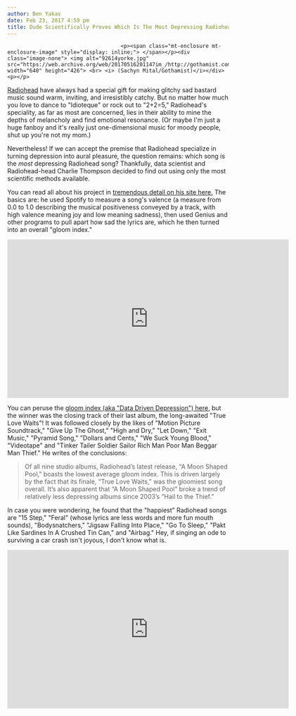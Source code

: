 ```yaml
---
author: Ben Yakas
date: Feb 23, 2017 4:59 pm
title: Dude Scientifically Proves Which Is The Most Depressing Radiohead Song
---
```


	
										<p><span class="mt-enclosure mt-enclosure-image" style="display: inline;"> </span></p><div class="image-none"> <img alt="92614yorke.jpg" src="https://web.archive.org/web/20170516201147im_/http://gothamist.com/attachments/byakas/92614yorke.jpg" width="640" height="426"> <br> <i> (Sachyn Mital/Gothamist)</i></div> <p></p>

<p><a href="https://web.archive.org/web/20170516201147/http://gothamist.com/tags/radiohead">Radiohead</a> have always had a special gift for making glitchy sad bastard music sound warm, inviting, and irresistibly catchy. But no matter how much you love to dance to &quot;Idioteque&quot; or rock out to &quot;2+2=5,&quot; Radiohead&apos;s speciality, as far as most are concerned, lies in their ability to mine the depths of melancholy and find emotional resonance. (Or maybe I&apos;m just a huge fanboy and it&apos;s really just one-dimensional music for moody people, shut up you&apos;re not my mom.)</p>

<p>Nevertheless! If we can accept the premise that Radiohead specialize in turning depression into aural pleasure, the question remains: which song is the <em>most</em> depressing Radiohead song? Thankfully, data scientist and Radiohead-head Charlie Thompson decided to find out using only the most scientific methods available.</p>

<p>You can read all about his project in <a href="https://web.archive.org/web/20170516201147/http://rcharlie.com/2017-02-16-fitteR-happieR/#analysis">tremendous detail on his site here.</a> The basics are: he used Spotify to measure a song&apos;s valence (a measure from 0.0 to 1.0 describing the musical positiveness conveyed by a track, with high valence meaning joy and low meaning sadness), then used Genius and other programs to pull apart how sad the lyrics are, which he then turned into an overall &quot;gloom index.&quot; </p>

<p><iframe width="640" height="360" src="https://web.archive.org/web/20170516201147if_/https://www.youtube.com/embed/IeWlMB4Q8ew" frameborder="0" allowfullscreen></iframe></p>

<p>You can peruse the <a href="https://web.archive.org/web/20170516201147/http://rcharlie.com/htmlwidgets/fitterhappier/album_chart.html">gloom index (aka &quot;Data Driven Depression&quot;) here</a>, but the winner was the closing track of their last album, the long-awaited &quot;True Love Waits&quot;! It was followed closely by the likes of &quot;Motion Picture Soundtrack,&quot; &quot;Give Up The Ghost,&quot; &quot;High and Dry,&quot; &quot;Let Down,&quot; &quot;Exit Music,&quot; &quot;Pyramid Song,&quot; &quot;Dollars and Cents,&quot; &quot;We Suck Young Blood,&quot; &quot;Videotape&quot; and &quot;Tinker Tailer Soldier Sailor Rich Man Poor Man Beggar Man Thief.&quot; He writes of the conclusions:</p>

<blockquote>Of all nine studio albums, Radiohead&#x2019;s latest release, &#x201C;A Moon Shaped Pool,&#x201D; boasts the lowest average gloom index. This is driven largely by the fact that its finale, &#x201C;True Love Waits,&#x201D; was the gloomiest song overall. It&#x2019;s also apparent that &#x201C;A Moon Shaped Pool&#x201D; broke a trend of relatively less depressing albums since 2003&#x2019;s &#x201C;Hail to the Thief.&#x201D;</blockquote>

<p>In case you were wondering, he found that the &quot;happiest&quot; Radiohead songs are &quot;15 Step,&quot; &quot;Feral&quot; (whose lyrics are less words and more fun mouth sounds), &quot;Bodysnatchers,&quot; &quot;Jigsaw Falling Into Place,&quot; &quot;Go To Sleep,&quot; &quot;Pakt Like Sardines In A Crushed Tin Can,&quot; and &quot;Airbag.&quot; Hey, if singing an ode to surviving a car crash isn&apos;t joyous, I don&apos;t know what is.</p>

<p><iframe width="640" height="360" src="https://web.archive.org/web/20170516201147if_/https://www.youtube.com/embed/lWSSyXdst4g" frameborder="0" allowfullscreen></iframe></p>					
										
									
				